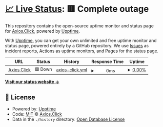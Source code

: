 # [📈 Live Status](https:///status-for-axios-systems): <!--live status--> **🟥 Complete outage**

This repository contains the open-source uptime monitor and status page for [Axios.Click](https://axios.click/), powered by [Upptime](https://github.com/upptime/upptime).

With [Upptime](https://upptime.js.org), you can get your own unlimited and free uptime monitor and status page, powered entirely by a GitHub repository. We use [Issues](https://github.com/AXIOS-click/axios-status-monitor/issues) as incident reports, [Actions](https://github.com/AXIOS-click/axios-status-monitor/actions) as uptime monitors, and [Pages](https:///status-for-axios-systems) for the status page.

<!--start: status pages-->
<!-- This summary is generated by Upptime (https://github.com/upptime/upptime) -->
<!-- Do not edit this manually, your changes will be overwritten -->
<!-- prettier-ignore -->
| URL | Status | History | Response Time | Uptime |
| --- | ------ | ------- | ------------- | ------ |
| <img alt="" src="https://icons.duckduckgo.com/ip3/axicl.store.ico" height="13"> [Axios Click](https://axicl.store) | 🟥 Down | [axios-click.yml](https://github.com/AXIOS-click/axios-status-systems/commits/HEAD/history/axios-click.yml) | <details><summary><img alt="Response time graph" src="./graphs/axios-click/response-time-week.png" height="20"> 0ms</summary><br><a href="https://AXIOS-click.github.io/axios-status-systems/history/axios-click"><img alt="Response time 360" src="https://img.shields.io/endpoint?url=https%3A%2F%2Fraw.githubusercontent.com%2FAXIOS-click%2Faxios-status-systems%2FHEAD%2Fapi%2Faxios-click%2Fresponse-time.json"></a><br><a href="https://AXIOS-click.github.io/axios-status-systems/history/axios-click"><img alt="24-hour response time 0" src="https://img.shields.io/endpoint?url=https%3A%2F%2Fraw.githubusercontent.com%2FAXIOS-click%2Faxios-status-systems%2FHEAD%2Fapi%2Faxios-click%2Fresponse-time-day.json"></a><br><a href="https://AXIOS-click.github.io/axios-status-systems/history/axios-click"><img alt="7-day response time 0" src="https://img.shields.io/endpoint?url=https%3A%2F%2Fraw.githubusercontent.com%2FAXIOS-click%2Faxios-status-systems%2FHEAD%2Fapi%2Faxios-click%2Fresponse-time-week.json"></a><br><a href="https://AXIOS-click.github.io/axios-status-systems/history/axios-click"><img alt="30-day response time 0" src="https://img.shields.io/endpoint?url=https%3A%2F%2Fraw.githubusercontent.com%2FAXIOS-click%2Faxios-status-systems%2FHEAD%2Fapi%2Faxios-click%2Fresponse-time-month.json"></a><br><a href="https://AXIOS-click.github.io/axios-status-systems/history/axios-click"><img alt="1-year response time 388" src="https://img.shields.io/endpoint?url=https%3A%2F%2Fraw.githubusercontent.com%2FAXIOS-click%2Faxios-status-systems%2FHEAD%2Fapi%2Faxios-click%2Fresponse-time-year.json"></a></details> | <details><summary><a href="https://AXIOS-click.github.io/axios-status-systems/history/axios-click">0.00%</a></summary><a href="https://AXIOS-click.github.io/axios-status-systems/history/axios-click"><img alt="All-time uptime 53.88%" src="https://img.shields.io/endpoint?url=https%3A%2F%2Fraw.githubusercontent.com%2FAXIOS-click%2Faxios-status-systems%2FHEAD%2Fapi%2Faxios-click%2Fuptime.json"></a><br><a href="https://AXIOS-click.github.io/axios-status-systems/history/axios-click"><img alt="24-hour uptime 0.00%" src="https://img.shields.io/endpoint?url=https%3A%2F%2Fraw.githubusercontent.com%2FAXIOS-click%2Faxios-status-systems%2FHEAD%2Fapi%2Faxios-click%2Fuptime-day.json"></a><br><a href="https://AXIOS-click.github.io/axios-status-systems/history/axios-click"><img alt="7-day uptime 0.00%" src="https://img.shields.io/endpoint?url=https%3A%2F%2Fraw.githubusercontent.com%2FAXIOS-click%2Faxios-status-systems%2FHEAD%2Fapi%2Faxios-click%2Fuptime-week.json"></a><br><a href="https://AXIOS-click.github.io/axios-status-systems/history/axios-click"><img alt="30-day uptime 0.00%" src="https://img.shields.io/endpoint?url=https%3A%2F%2Fraw.githubusercontent.com%2FAXIOS-click%2Faxios-status-systems%2FHEAD%2Fapi%2Faxios-click%2Fuptime-month.json"></a><br><a href="https://AXIOS-click.github.io/axios-status-systems/history/axios-click"><img alt="1-year uptime 47.48%" src="https://img.shields.io/endpoint?url=https%3A%2F%2Fraw.githubusercontent.com%2FAXIOS-click%2Faxios-status-systems%2FHEAD%2Fapi%2Faxios-click%2Fuptime-year.json"></a></details>

<!--end: status pages-->

[**Visit our status website →**](https:///status-for-axios-systems)

## 📄 License

- Powered by: [Upptime](https://github.com/upptime/upptime)
- Code: [MIT](./LICENSE) © [Axios.Click](https://axios.click/)
- Data in the `./history` directory: [Open Database License](https://opendatacommons.org/licenses/odbl/1-0/)
